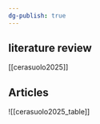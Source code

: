 ```yaml
---
dg-publish: true
---
```

## literature review

[[cerasuolo2025]]


## Articles

![[cerasuolo2025_table]]